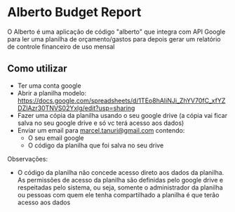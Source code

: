 # Alberto Budget Report

O Alberto é uma aplicação de código "alberto" que integra com API Google para ler uma planilha de orçamento/gastos para depois gerar um relatório de controle financeiro de uso mensal

## Como utilizar

- Ter uma conta google
- Abrir a planilha modelo: https://docs.google.com/spreadsheets/d/1TEo8hAIiNJi_ZhYV70fC_xfYZDZIAzr30TNVS02Yxlg/edit?usp=sharing
- Fazer uma cópia da planilha usando o seu google drive (a cópia vai ficar salva no seu google drive e só vc terá acesso aos dados)
- Enviar um email para marcel.tanuri@gmail.com contendo:
    - O seu email google
    - O código da planilha que foi salva no seu drive 
    
Observações:
- O código da planilha não concede acesso direto aos dados da planilha. As permissões de acesso da planilha são definidas pelo google drive e respeitadas pelo sistema, ou seja, somente o administrador da planilha ou pessoas com quem ele tenha compartilhado a planilha é que terão acesso aos dados
